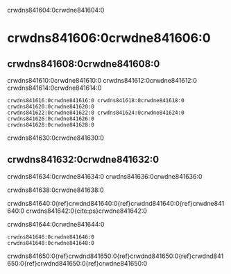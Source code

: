 crwdns841604:0crwdne841604:0
# crwdns841606:0crwdne841606:0

## crwdns841608:0crwdne841608:0

crwdns841610:0crwdne841610:0 crwdns841612:0crwdne841612:0 crwdns841614:0crwdne841614:0

```{figure} ../figures/project-design-overview.jpg
crwdns841616:0crwdne841616:0 crwdns841618:0crwdne841618:0 crwdns841620:0crwdne841620:0
crwdns841622:0crwdne841622:0 crwdns841624:0crwdne841624:0
crwdns841626:0crwdne841626:0
crwdns841628:0crwdne841628:0
```

crwdns841630:0crwdne841630:0

## crwdns841632:0crwdne841632:0

crwdns841634:0crwdne841634:0 crwdns841636:0crwdne841636:0

crwdns841638:0crwdne841638:0

crwdns841640:0{ref}crwdnd841640:0{ref}crwdnd841640:0{ref}crwdne841640:0 crwdns841642:0{cite:ps}crwdne841642:0

crwdns841644:0crwdne841644:0

```{note}
crwdns841646:0crwdne841646:0
crwdns841648:0crwdne841648:0
```

crwdns841650:0{ref}crwdnd841650:0{ref}crwdnd841650:0{ref}crwdnd841650:0{ref}crwdnd841650:0{ref}crwdne841650:0
